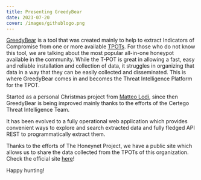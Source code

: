 ```yaml
---
title: Presenting GreedyBear
date: 2023-07-20
cover: /images/githublogo.png
---
```


[GreedyBear](https://github.com/intelowlproject/GreedyBear) is a tool that was created mainly to help to extract Indicators of Compromise from one or more available [TPOTs](https://github.com/telekom-security/tpotce). For those who do not know this tool, we are talking about the most popular all-in-one honeypot available in the community.
While the T-POT is great in allowing a fast, easy and reliable installation and collection of data, it struggles in organizing that data in a way that they can be easily collected and disseminated. This is where GreedyBear comes in and becomes the Threat Intelligence Platform for the TPOT.

Started as a personal Christmas project from [Matteo Lodi](https://twitter.com/matte_lodi), since then GreedyBear is being improved mainly thanks to the efforts of the Certego Threat Intelligence Team.

It has been evolved to a fully operational web application which provides convenient ways to explore and search extracted data and fully fledged API REST to programmatically extract them.

Thanks to the efforts of The Honeynet Project, we have a public site which allows us to share the data collected from the TPOTs of this organization. Check the official site [here](https://greedybear.honeynet.org/)!

Happy hunting!